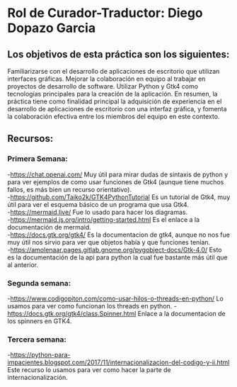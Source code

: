 # Rol de Curador-Traductor: Diego Dopazo Garcia

## Los objetivos de esta práctica son los siguientes:

Familiarizarse con el desarrollo de aplicaciones de escritorio que utilizan interfaces gráficas.
Mejorar la colaboración en equipo al trabajar en proyectos de desarrollo de software.
Utilizar Python y Gtk4 como tecnologías principales para la creación de la aplicación.
En resumen, la práctica tiene como finalidad principal la adquisición de experiencia en el desarrollo de aplicaciones de escritorio con una interfaz gráfica, y fomenta la colaboración efectiva entre los miembros del equipo en este contexto.


## Recursos:
### Primera Semana:
-https://chat.openai.com/  Muy útil para mirar dudas de sintaxis de python y para ver ejemplos de como usar funciones de Gtk4 (aunque tiene muchos fallos, es más bien un recurso orientativo).  
-https://github.com/Taiko2k/GTK4PythonTutorial   Es un tutorial de Gtk4, muy útil para ver el esquema básico de un programa que usa Gtk4.  
-https://mermaid.live/  Fue lo usado para hacer los diagramas.  
-https://mermaid.js.org/intro/getting-started.html Es el enlace a la documentación de mermaid.  
-https://docs.gtk.org/gtk4/ Es la documentacion de gtk4, aunque no nos fue muy útil nos sirvio para ver que objetos había y que funciones tenían.  
-https://amolenaar.pages.gitlab.gnome.org/pygobject-docs/Gtk-4.0/  Esto es la documentación de la api para python la cual fue bastante más útil que al anterior. 

### Segunda semana:
-https://www.codigopiton.com/como-usar-hilos-o-threads-en-python/ Lo usamos para ver como funcionan los threads en python. 
-https://docs.gtk.org/gtk4/class.Spinner.html Enlace a la documentacion de los spinners en GTK4. 

### Tercera semana:
-https://python-para-impacientes.blogspot.com/2017/11/internacionalizacion-del-codigo-y-ii.html Este recurso lo usamos para ver como hacer la parte de internacionalización.
